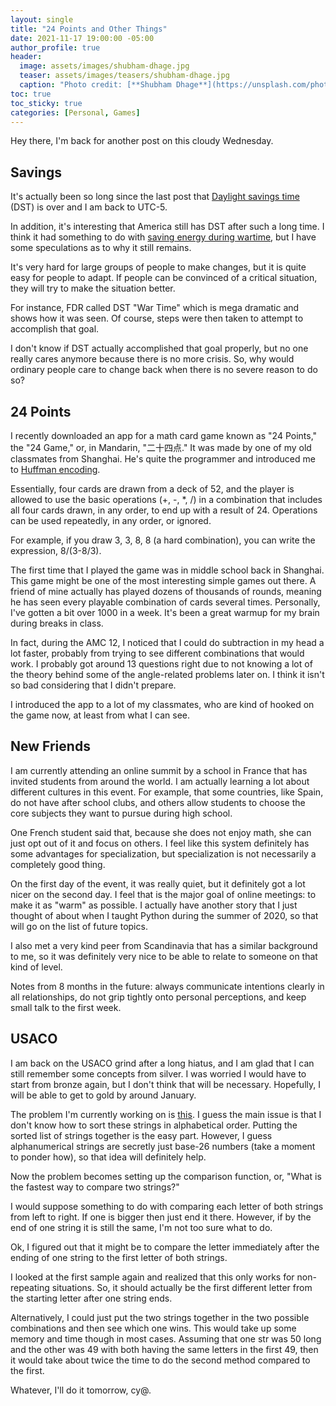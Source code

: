 ```yaml
---
layout: single
title: "24 Points and Other Things"
date: 2021-11-17 19:00:00 -05:00
author_profile: true
header: 
  image: assets/images/shubham-dhage.jpg
  teaser: assets/images/teasers/shubham-dhage.jpg
  caption: "Photo credit: [**Shubham Dhage**](https://unsplash.com/photos/TbhRAV5xDtA)"
toc: true
toc_sticky: true
categories: [Personal, Games]
---
```


Hey there, I'm back for another post on this cloudy Wednesday. 

## Savings

It's actually been so long since the last post that [Daylight savings time](https://en.wikipedia.org/wiki/Daylight_saving_time) (DST) is over and I am back to UTC-5. 

In addition, it's interesting that America still has DST after such a long time. I think it had something to do with [saving energy during wartime](https://www.timeanddate.com/time/us/daylight-saving-usa.html), but I have some speculations as to why it still remains. 

It's very hard for large groups of people to make changes, but it is quite easy for people to adapt. If people can be convinced of a critical situation, they will try to make the situation better. 

For instance, FDR called DST "War Time" which is mega dramatic and shows how it was seen. Of course, steps were then taken to attempt to accomplish that goal. 

I don't know if DST actually accomplished that goal properly, but no one really cares anymore because there is no more crisis. So, why would ordinary people care to change back when there is no severe reason to do so?

## 24 Points

I recently downloaded an app for a math card game known as "24 Points," the "24 Game," or, in Mandarin, "二十四点." It was made by one of my old classmates from Shanghai. He's quite the programmer and introduced me to [Huffman encoding](http://web.stanford.edu/class/archive/cs/cs106b/cs106b.1178/assn/huffman.pdf). 

Essentially, four cards are drawn from a deck of 52, and the player is allowed to use the basic operations (+, -, *, /) in a combination that includes all four cards drawn, in any order, to end up with a result of 24. Operations can be used repeatedly, in any order, or ignored. 

For example, if you draw 3, 3, 8, 8 (a hard combination), you can write the expression, 8/(3-8/3).

The first time that I played the game was in middle school back in Shanghai. This game might be one of the most interesting simple games out there. A friend of mine actually has played dozens of thousands of rounds, meaning he has seen every playable combination of cards several times. Personally, I've gotten a bit over 1000 in a week. It's been a great warmup for my brain during breaks in class. 

In fact, during the AMC 12, I noticed that I could do subtraction in my head a lot faster, probably from trying to see different combinations that would work. I probably got around 13 questions right due to not knowing a lot of the theory behind some of the angle-related problems later on. I think it isn't so bad considering that I didn't prepare. 

I introduced the app to a lot of my classmates, who are kind of hooked on the game now, at least from what I can see. 

## New Friends

I am currently attending an online summit by a school in France that has invited students from around the world. I am actually learning a lot about different cultures in this event. For example, that some countries, like Spain, do not have after school clubs, and others allow students to choose the core subjects they want to pursue during high school. 

One French student said that, because she does not enjoy math, she can just opt out of it and focus on others. I feel like this system definitely has some advantages for specialization, but specialization is not necessarily a completely good thing. 

On the first day of the event, it was really quiet, but it definitely got a lot nicer on the second day. I feel that is the major goal of online meetings: to make it as "warm" as possible. I actually have another story that I just thought of about when I taught Python during the summer of 2020, so that will go on the list of future topics. 

I also met a very kind peer from Scandinavia that has a similar background to me, so it was definitely very nice to be able to relate to someone on that kind of level. 

Notes from 8 months in the future: always communicate intentions clearly in all relationships, do not grip tightly onto personal perceptions, and keep small talk to the first week. 

## USACO

I am back on the USACO grind after a long hiatus, and I am glad that I can still remember some concepts from silver. I was worried I would have to start from bronze again, but I don't think that will be necessary. Hopefully, I will be able to get to gold by around January. 

The problem I'm currently working on is [this](https://codeforces.com/problemset/problem/632/C). I guess the main issue is that I don't know how to sort these strings in alphabetical order. Putting the sorted list of strings together is the easy part. However, I guess alphanumerical strings are secretly just base-26 numbers (take a moment to ponder how), so that idea will definitely help. 

Now the problem becomes setting up the comparison function, or, "What is the fastest way to compare two strings?" 

I would suppose something to do with comparing each letter of both strings from left to right. If one is bigger then just end it there. However, if by the end of one string it is still the same, I'm not too sure what to do.

Ok, I figured out that it might be to compare the letter immediately after the ending of one string to the first letter of both strings. 

I looked at the first sample again and realized that this only works for non-repeating situations. So, it should actually be the first different letter from the starting letter after one string ends. 

Alternatively, I could just put the two strings together in the two possible combinations and then see which one wins. This would take up some memory and time though in most cases. Assuming that one str was 50 long and the other was 49 with both having the same letters in the first 49, then it would take about twice the time to do the second method compared to the first. 

Whatever, I'll do it tomorrow, cy@.